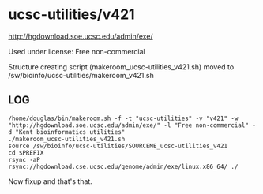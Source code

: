 ucsc-utilities/v421
===================

<http://hgdownload.soe.ucsc.edu/admin/exe/>

Used under license:
Free non-commercial


Structure creating script (makeroom_ucsc-utilities_v421.sh) moved to /sw/bioinfo/ucsc-utilities/makeroom_v421.sh

LOG
---

    /home/douglas/bin/makeroom.sh -f -t "ucsc-utilities" -v "v421" -w "http://hgdownload.soe.ucsc.edu/admin/exe/" -l "Free non-commercial" -d "Kent bioinformatics utilities"
    ./makeroom_ucsc-utilities_v421.sh
    source /sw/bioinfo/ucsc-utilities/SOURCEME_ucsc-utilities_v421
    cd $PREFIX
    rsync -aP rsync://hgdownload.cse.ucsc.edu/genome/admin/exe/linux.x86_64/ ./

Now fixup and that's that.
